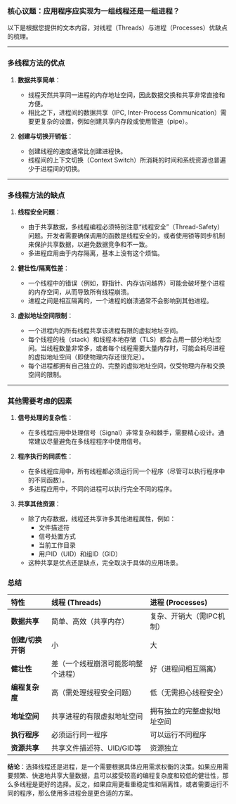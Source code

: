 
### 核心议题：应用程序应实现为一组线程还是一组进程？

以下是根据您提供的文本内容，对线程（Threads）与进程（Processes）优缺点的梳理。

---

### **多线程方法的优点**

1.  **数据共享简单**：
    * 线程天然共享同一进程的内存地址空间，因此数据交换和共享非常直接和方便。
    * 相比之下，进程间的数据共享（IPC, Inter-Process Communication）需要更复杂的设置，例如创建共享内存段或使用管道（pipe）。

2.  **创建与切换开销低**：
    * 创建线程的速度通常比创建进程快。
    * 线程间的上下文切换（Context Switch）所消耗的时间和系统资源也普遍少于进程间的切换。

---

### **多线程方法的缺点**

1.  **线程安全问题**：
    * 由于共享数据，多线程编程必须特别注意“线程安全”（Thread-Safety）问题。开发者需要确保调用的函数是线程安全的，或者使用锁等同步机制来保护共享数据，以避免数据竞争和不一致。
    * 多进程应用由于内存隔离，基本上没有这个烦恼。

2.  **健壮性/隔离性差**：
    * 一个线程中的错误（例如，野指针、内存访问越界）可能会破坏整个进程的内存空间，从而导致所有线程崩溃。
    * 进程之间是相互隔离的，一个进程的崩溃通常不会影响到其他进程。

3.  **虚拟地址空间限制**：
    * 一个进程内的所有线程共享该进程有限的虚拟地址空间。
    * 每个线程的栈（stack）和线程本地存储（TLS）都会占用一部分地址空间。当线程数量非常多，或者每个线程需要大量内存时，可能会耗尽进程的虚拟地址空间（即使物理内存还很充足）。
    * 每个进程都拥有自己独立的、完整的虚拟地址空间，仅受物理内存和交换空间的限制。

---

### **其他需要考虑的因素**

1.  **信号处理的复杂性**：
    * 在多线程应用中处理信号（Signal）非常复杂和棘手，需要精心设计。通常建议尽量避免在多线程程序中使用信号。

2.  **程序执行的同质性**：
    * 在多线程应用中，所有线程都必须运行同一个程序（尽管可以执行程序中的不同函数）。
    * 多进程应用中，不同的进程可以执行完全不同的程序。

3.  **共享其他资源**：
    * 除了内存数据，线程还共享许多其他进程属性，例如：
        * 文件描述符
        * 信号处置方式
        * 当前工作目录
        * 用户ID（UID）和组ID（GID）
    * 这种共享是优点还是缺点，完全取决于具体的应用场景。

### **总结**

| 特性          | 线程 (Threads)      | 进程 (Processes) |
| :---------- | :---------------- | :------------- |
| **数据共享**    | 简单、高效（共享内存）       | 复杂、开销大（需IPC机制） |
| **创建/切换开销** | 小                 | 大              |
| **健壮性**     | 差（一个线程崩溃可能影响整个进程） | 好（进程间相互隔离）     |
| **编程复杂度**   | 高（需处理线程安全问题）      | 低（无需担心线程安全）    |
| **地址空间**    | 共享进程的有限虚拟地址空间     | 拥有独立的完整虚拟地址空间  |
| **执行程序**    | 必须运行同一程序          | 可以运行不同程序       |
| **资源共享**    | 共享文件描述符、UID/GID等  | 资源独立           |

**结论**：选择线程还是进程，是一个需要根据具体应用需求权衡的决策。如果应用需要频繁、快速地共享大量数据，且可以接受较高的编程复杂度和较低的健壮性，那么多线程是更好的选择。反之，如果应用更看重稳定性和隔离性，或者需要运行不同的程序，那么使用多进程会是更合适的方案。
